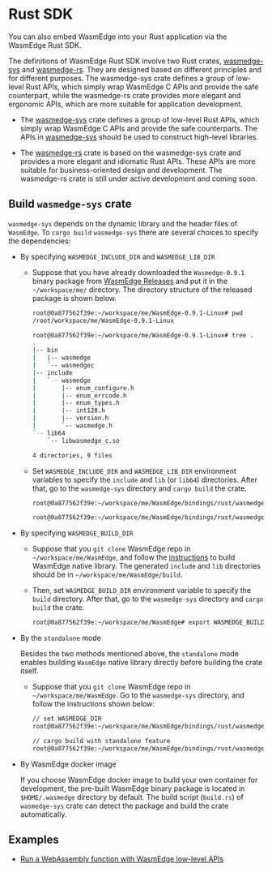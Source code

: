 # Rust SDK

You can also embed WasmEdge into your Rust application via the WasmEdge Rust SDK.

The definitions of WasmEdge Rust SDK involve two Rust crates, [wasmedge-sys](https://crates.io/crates/wasmedge-sys) and [wasmedge-rs](https://crates.io/crates/wasmedge-sdk). They are designed based on different principles and for different purposes. The wasmedge-sys crate defines a group of low-level Rust APIs, which simply wrap WasmEdge C APIs and provide the safe counterpart, while the wasmedge-rs crate provides more elegant and ergonomic APIs, which are more suitable for application development.

* The [wasmedge-sys](https://crates.io/crates/wasmedge-sys) crate defines a group of low-level Rust APIs, which simply wrap WasmEdge C APIs and provide the safe counterparts. The APIs in [wasmedge-sys](https://crates.io/crates/wasmedge-sys) should be used to construct high-level libraries.

* The [wasmedge-rs](https://crates.io/crates/wasmedge-sdk) crate is based on the wasmedge-sys crate and provides a more elegant and idiomatic Rust APIs. These APIs are more suitable for business-oriented design and development. The wasmedge-rs crate is still under active development and coming soon.

## Build `wasmedge-sys` crate

`wasmedge-sys` depends on the dynamic library and the header files of `WasmEdge`. To `cargo build` `wasmedge-sys` there are several choices to specify the dependencies:

* By specifying `WASMEDGE_INCLUDE_DIR` and `WASMEDGE_LIB_DIR`

  * Suppose that you have already downloaded the `Wasmedge-0.9.1` binary package from [WasmEdge Releases](https://github.com/WasmEdge/WasmEdge/releases) and put it in the `~/workspace/me/` directory. The directory structure of the released package is shown below.

    ```bash
    root@0a877562f39e:~/workspace/me/WasmEdge-0.9.1-Linux# pwd
    /root/workspace/me/WasmEdge-0.9.1-Linux

    root@0a877562f39e:~/workspace/me/WasmEdge-0.9.1-Linux# tree .
    .
    |-- bin
    |   |-- wasmedge
    |   `-- wasmedgec
    |-- include
    |   `-- wasmedge
    |       |-- enum_configure.h
    |       |-- enum_errcode.h
    |       |-- enum_types.h
    |       |-- int128.h
    |       |-- version.h
    |       `-- wasmedge.h
    `-- lib64
        `-- libwasmedge_c.so

    4 directories, 9 files
    ```

  * Set `WASMEDGE_INCLUDE_DIR` and `WASMEDGE_LIB_DIR` environment variables to specify the `include` and `lib` (or `lib64`) directories. After that, go to the `wasmedge-sys` directory and `cargo build` the crate.

    ```bash
    root@0a877562f39e:~/workspace/me/WasmEdge/bindings/rust/wasmedge-sys# export WASMEDGE_INCLUDE_DIR=/root/workspace/me/WasmEdge-0.9.1-Linux/include/wasmedge
    
    root@0a877562f39e:~/workspace/me/WasmEdge/bindings/rust/wasmedge-sys# export WASMEDGE_LIB_DIR=/root/workspace/me/WasmEdge-0.9.1-Linux/lib64
    ```

* By specifying `WASMEDGE_BUILD_DIR`

  * Suppose that you `git clone` WasmEdge repo in `~/workspace/me/WasmEdge`, and follow the [instructions](https://wasmedge.org/book/en/extend/build.html) to build WasmEdge native library. The generated `include` and `lib` directories should be in `~/workspace/me/WasmEdge/build`.

  * Then, set `WASMEDGE_BUILD_DIR` environment variable to specify the `build` directory. After that, go to the `wasmedge-sys` directory and `cargo build` the crate.

    ```bash
    root@0a877562f39e:~/workspace/me/WasmEdge# export WASMEDGE_BUILD_DIR=/root/workspace/me/WasmEdge/build
    ```

* By the `standalone` mode

  Besides the two methods mentioned above, the `standalone` mode enables building `WasmEdge` native library directly before building the crate itself.

  * Suppose that you `git clone` WasmEdge repo in `~/workspace/me/WasmEdge`. Go to the `wasmedge-sys` directory, and follow the instructions shown below:

    ```bash
    // set WASMEDGE_DIR
    root@0a877562f39e:~/workspace/me/WasmEdge/bindings/rust/wasmedge-sys# export WASMEDGE_DIR=/root/workspace/me/WasmEdge

    // cargo build with standalone feature
    root@0a877562f39e:~/workspace/me/WasmEdge/bindings/rust/wasmedge-sys# cargo build --features standalone
    ```

* By WasmEdge docker image

  If you choose WasmEdge docker image to build your own container for development, the pre-built WasmEdge binary package is located in `$HOME/.wasmedge` directory by default. The build script (`build.rs`) of `wasmedge-sys` crate can detect the package and build the crate automatically.

## Examples

* [Run a WebAssembly function with WasmEdge low-level APIs](rust/wasmedge_sys_api.md)

